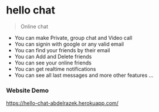 # hello chat

> Online chat

* You can make Private, group chat and Video call
* You can signin with google or any valid email
* You can find your friends by their email
* You can Add and Delete friends
* You can see your online friends
* You can get realtime notifications
* You can see all last messages and more other features ...

### Website Demo

https://hello-chat-abdelrazek.herokuapp.com/

